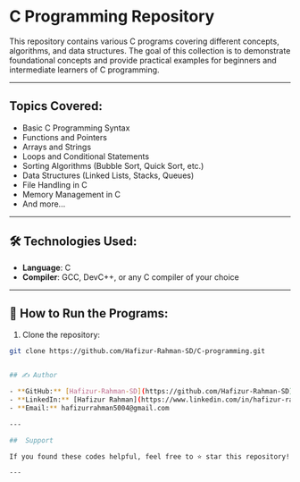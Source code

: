 # C Programming Repository

This repository contains various C programs covering different concepts, algorithms, and data structures. The goal of this collection is to demonstrate foundational concepts and provide practical examples for beginners and intermediate learners of C programming.


---

##  Topics Covered:

- Basic C Programming Syntax
- Functions and Pointers
- Arrays and Strings
- Loops and Conditional Statements
- Sorting Algorithms (Bubble Sort, Quick Sort, etc.)
- Data Structures (Linked Lists, Stacks, Queues)
- File Handling in C
- Memory Management in C
- And more...

---

## 🛠️ Technologies Used:

- **Language**: C
- **Compiler**: GCC, DevC++, or any C compiler of your choice

---

## 🚀 How to Run the Programs:

1. Clone the repository:
```bash
git clone https://github.com/Hafizur-Rahman-SD/C-programming.git


## ✍️ Author

- **GitHub:** [Hafizur-Rahman-SD](https://github.com/Hafizur-Rahman-SD)
- **LinkedIn:** [Hafizur Rahman](https://www.linkedin.com/in/hafizur-rahman-5583b2206/)
- **Email:** hafizurrahman5004@gmail.com

---

##  Support

If you found these codes helpful, feel free to ⭐️ star this repository!

---
